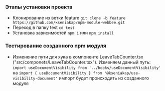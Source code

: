 ### Этапы установки проекта

- Клонирование из ветки feature
  `git clone -b feature https://github.com/kseniakap/npm-module-webbee.git`
- Переход в папку test
  `cd test`
- Установка зависимостей
  `npm i`
  или
  `npm install`

### Тестирование созданного npm модуля

- Изменение пути для хука в компоненте LeaveTabCounter.tsx
  ("src/componets/LeaveTabCounter.tsx").
  Изменяем данный путь:
  `import useDocumentVisibility from '../hooks/useDocumentVisibility'`
  на
  `import { useDocumentVisibility } from '@kseniakap/use-visibility-document'`
  импорт будет происходить из созданного модуля
